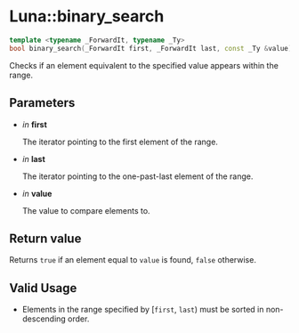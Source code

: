 # Luna::binary_search

```c++
template <typename _ForwardIt, typename _Ty>
bool binary_search(_ForwardIt first, _ForwardIt last, const _Ty &value)
```

Checks if an element equivalent to the specified value appears within the range. 



## Parameters
* *in* **first**

    The iterator pointing to the first element of the range. 

* *in* **last**

    The iterator pointing to the one-past-last element of the range. 

* *in* **value**

    The value to compare elements to. 

## Return value
Returns `true` if an element equal to `value` is found, `false` otherwise. 

## Valid Usage
* Elements in the range specified by [`first`, `last`) must be sorted in non-descending order. 

